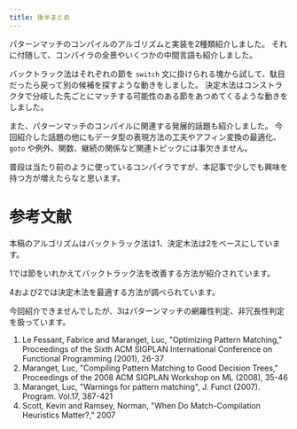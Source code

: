 ```yaml
---
title: 後半まとめ
---
```


パターンマッチのコンパイルのアルゴリズムと実装を2種類紹介しました。
それに付随して、コンパイラの全景やいくつかの中間言語も紹介しました。

バックトラック法はそれぞれの節を `switch` 文に掛けられる塊から試して、駄目だったら戻って別の候補を探すような動きをしました。
決定木法はコンストラクタで分岐した先ごとにマッチする可能性のある節をあつめてくるような動きをしました。

また、パターンマッチのコンパイルに関連する発展的話題も紹介しました。
今回紹介した話題の他にもデータ型の表現方法の工夫やアフィン変換の最適化、 `goto` や例外、関数、継続の関係など関連トピックには事欠きません。

普段は当たり前のように使っているコンパイラですが、本記事で少しでも興味を持つ方が増えたらなと思います。

# 参考文献

本稿のアルゴリズムはバックトラック法は1、決定木法は2をベースにしています。

1では節をいれかえてバックトラック法を改善する方法が紹介されています。

4および2では決定木法を最適する方法が調べられています。

今回紹介できませんでしたが、3はパターンマッチの網羅性判定、非冗長性判定を扱っています。

1. Le Fessant, Fabrice and Maranget, Luc, "Optimizing Pattern Matching," Proceedings of the Sixth ACM SIGPLAN International Conference on Functional Programming (2001), 26-37
2. Maranget, Luc, "Compiling Pattern Matching to Good Decision Trees," Proceedings of the 2008 ACM SIGPLAN Workshop on ML (2008), 35-46
3. Maranget, Luc, "Warnings for pattern matching", J. Funct (2007). Program. Vol.17, 387-421
4. Scott, Kevin and Ramsey, Norman, "When Do Match-Compilation Heuristics Matter?," 2007



